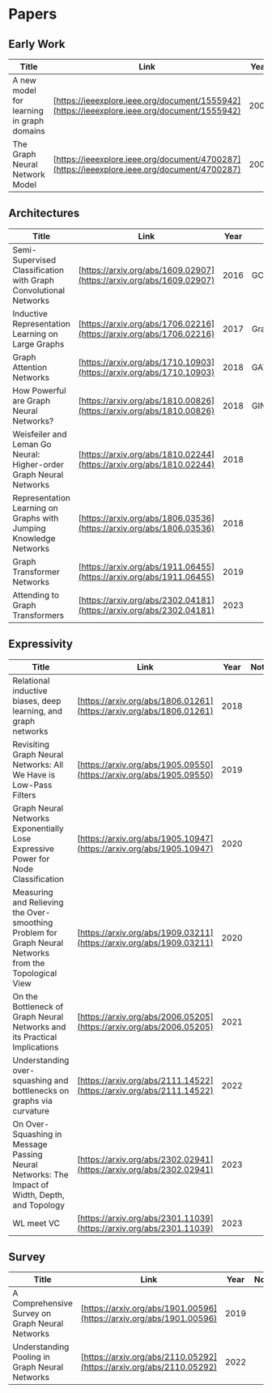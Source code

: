 # Papers


## Early Work

| Title  | Link  | Year  | Note |
|---|---|---|---|
| A new model for learning in graph domains  | [https://ieeexplore.ieee.org/document/1555942](https://ieeexplore.ieee.org/document/1555942)  | 2005  | |
|  The Graph Neural Network Model |  [https://ieeexplore.ieee.org/document/4700287](https://ieeexplore.ieee.org/document/4700287) |  2009 | |

## Architectures

| Title  | Link  | Year  | Note |
|---|---|---|---|
| Semi-Supervised Classification with Graph Convolutional Networks | [https://arxiv.org/abs/1609.02907](https://arxiv.org/abs/1609.02907)  | 2016  | GCN |
 Inductive Representation Learning on Large Graphs | [https://arxiv.org/abs/1706.02216](https://arxiv.org/abs/1706.02216)  | 2017  | GraphSAGE |
| Graph Attention Networks | [https://arxiv.org/abs/1710.10903](https://arxiv.org/abs/1710.10903)  | 2018  | GAT | |
| How Powerful are Graph Neural Networks? |  [https://arxiv.org/abs/1810.00826](https://arxiv.org/abs/1810.00826) |  2018  | GIN |
|  Weisfeiler and Leman Go Neural: Higher-order Graph Neural Networks |  [https://arxiv.org/abs/1810.02244](https://arxiv.org/abs/1810.02244) |  2018 |   |   
| Representation Learning on Graphs with Jumping Knowledge Networks   | [https://arxiv.org/abs/1806.03536](https://arxiv.org/abs/1806.03536)  | 2018  |   |
| Graph Transformer Networks  |  [https://arxiv.org/abs/1911.06455](https://arxiv.org/abs/1911.06455) |  2019 |   |
| Attending to Graph Transformers  | [https://arxiv.org/abs/2302.04181](https://arxiv.org/abs/2302.04181)  | 2023  |   |



## Expressivity

| Title  | Link  | Year  | Note |
|---|---|---|---|
|  Relational inductive biases, deep learning, and graph networks  | [https://arxiv.org/abs/1806.01261](https://arxiv.org/abs/1806.01261)  | 2018  |   |
|  Revisiting Graph Neural Networks: All We Have is Low-Pass Filters  | [https://arxiv.org/abs/1905.09550](https://arxiv.org/abs/1905.09550)  | 2019  |   |
| Graph Neural Networks Exponentially Lose Expressive Power for Node Classification  | [https://arxiv.org/abs/1905.10947](https://arxiv.org/abs/1905.10947)  | 2020  | |  
| Measuring and Relieving the Over-smoothing Problem for Graph Neural Networks from the Topological View  |  [https://arxiv.org/abs/1909.03211](https://arxiv.org/abs/1909.03211) | 2020  |   |
|  On the Bottleneck of Graph Neural Networks and its Practical Implications  | [https://arxiv.org/abs/2006.05205](https://arxiv.org/abs/2006.05205)  | 2021  |   |
| Understanding over-squashing and bottlenecks on graphs via curvature   |  [https://arxiv.org/abs/2111.14522](https://arxiv.org/abs/2111.14522)  | 2022  |   |
|  On Over-Squashing in Message Passing Neural Networks: The Impact of Width, Depth, and Topology |  [https://arxiv.org/abs/2302.02941](https://arxiv.org/abs/2302.02941) | 2023 |   |   |
|  WL meet VC | [https://arxiv.org/abs/2301.11039](https://arxiv.org/abs/2301.11039)  | 2023  |   |


## Survey

| Title  | Link  | Year  | Note |
|---|---|---|---|
| A Comprehensive Survey on Graph Neural Networks  |  [https://arxiv.org/abs/1901.00596](https://arxiv.org/abs/1901.00596) | 2019  |   |
|  Understanding Pooling in Graph Neural Networks  | [https://arxiv.org/abs/2110.05292](https://arxiv.org/abs/2110.05292)  | 2022  |   |


